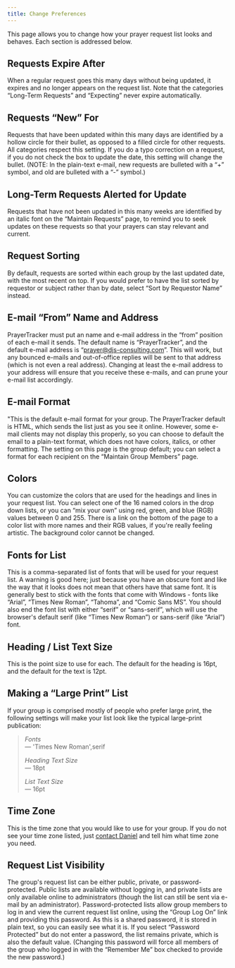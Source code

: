 ```yaml
---
title: Change Preferences
---
```


This page allows you to change how your prayer request list looks and behaves. Each section is addressed below.

## Requests Expire After

When a regular request goes this many days without being updated, it expires and no longer appears on the request list. Note that the categories “Long-Term Requests” and “Expecting” never expire automatically.

## Requests “New” For

Requests that have been updated within this many days are identified by a hollow circle for their bullet, as opposed to a filled circle for other requests. All categories respect this setting. If you do a typo correction on a request, if you do not check the box to update the date, this setting will change the bullet. (NOTE: In the plain-text e-mail, new requests are bulleted with a “+” symbol, and old are bulleted with a “-” symbol.)

## Long-Term Requests Alerted for Update

Requests that have not been updated in this many weeks are identified by an italic font on the “Maintain Requests” page, to remind you to seek updates on these requests so that your prayers can stay relevant and current.

## Request Sorting

By default, requests are sorted within each group by the last updated date, with the most recent on top. If you would prefer to have the list sorted by requestor or subject rather than by date, select “Sort by Requestor Name” instead.

## E-mail “From” Name and Address

PrayerTracker must put an name and e-mail address in the “from” position of each e-mail it sends. The default name is “PrayerTracker”, and the default e-mail address is “prayer@djs-consulting.com”. This will work, but any bounced e-mails and out-of-office replies will be sent to that address (which is not even a real address). Changing at least the e-mail address to your address will ensure that you receive these e-mails, and can prune your e-mail list accordingly.

## E-mail Format

"This is the default e-mail format for your group. The PrayerTracker default is HTML, which sends the list just as you see it online. However, some e-mail clients may not display this properly, so you can choose to default the email to a plain-text format, which does not have colors, italics, or other formatting. The setting on this page is the group default; you can select a format for each recipient on the “Maintain Group Members” page.

## Colors

You can customize the colors that are used for the headings and lines in your request list. You can select one of the 16 named colors in the drop down lists, or you can “mix your own” using red, green, and blue (RGB) values between 0 and 255. There is a link on the bottom of the page to a color list with more names and their RGB values, if you're really feeling artistic. The background color cannot be changed.

## Fonts for List

This is a comma-separated list of fonts that will be used for your request list. A warning is good here; just because you have an obscure font and like the way that it looks does not mean that others have that same font. It is generally best to stick with the fonts that come with Windows - fonts like “Arial”, “Times New Roman”, “Tahoma”, and “Comic Sans MS”. You should also end the font list with either “serif” or “sans-serif”, which will use the browser's default serif (like “Times New Roman”) or sans-serif (like “Arial”) font.

## Heading / List Text Size

This is the point size to use for each. The default for the heading is 16pt, and the default for the text is 12pt.

## Making a “Large Print” List

If your group is comprised mostly of people who prefer large print, the following settings will make your list look like the typical large-print publication:

> _Fonts_<br>
> &#8212; 'Times New Roman',serif
>
> _Heading Text Size_<br>
> &#8212; 18pt
>
> _List Text Size_<br>
> &#8212; 16pt

## Time Zone

This is the time zone that you would like to use for your group. If you do not see your time zone listed, just [contact Daniel](mailto:daniel@djs-consulting.com?subject=PrayerTracker%20Time%20Zone) and tell him what time zone you need.

## Request List Visibility

The group's request list can be either public, private, or password-protected. Public lists are available without logging in, and private lists are only available online to administrators (though the list can still be sent via e-mail by an administrator). Password-protected lists allow group members to log in and view the current request list online, using the “Group Log On” link and providing this password. As this is a shared password, it is stored in plain text, so you can easily see what it is. If you select “Password Protected” but do not enter a password, the list remains private, which is also the default value. (Changing this password will force all members of the group who logged in with the “Remember Me” box checked to provide the new password.)
